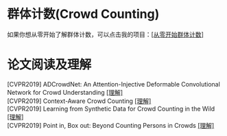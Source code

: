 # 群体计数(Crowd Counting)
如果你想从零开始了解群体计数，可以点击我的项目：[[从零开始群体计数]](https://github.com/CommissarMa/Crowd_counting_from_scratch)

# 论文阅读及理解
[CVPR2019] ADCrowdNet: An Attention-Injective Deformable Convolutional Network for Crowd Understanding
 [[理解]](./cvpr2019_ADCrowdNet/cvpr2019_ADCrowdNet.md)  
[CVPR2019] Context-Aware Crowd Counting [[理解]](./cvpr2019_CAN/cvpr2019_CAN.md)  
[CVPR2019] Learning from Synthetic Data for Crowd Counting in the Wild [[理解]](./cvpr2019_GCC/cvpr2019_GCC.md)  
[CVPR2019] Point in, Box out: Beyond Counting Persons in Crowds [[理解]](./cvpr2019_PSDDN/cvpr2019_PSDDN.md)  